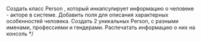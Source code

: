 Создать класс Person , который инкапсулирует информацию о
человеке - акторе в системе. Добавить поля для описания характерных особенностей человека.
Создать 2 уникальных Person, с разными именами, профессиями и гендерами.
Распечатать информацию о них на консоль
*/
